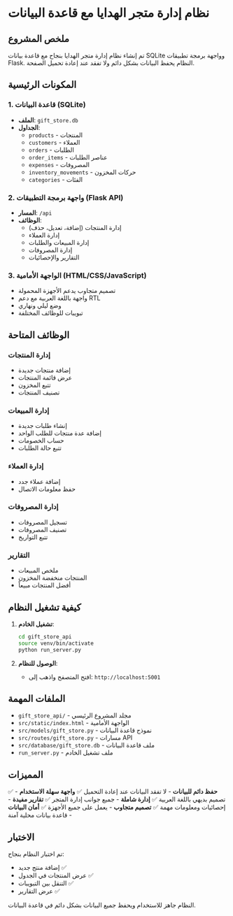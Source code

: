 # نظام إدارة متجر الهدايا مع قاعدة البيانات

## ملخص المشروع

تم إنشاء نظام إدارة متجر الهدايا بنجاح مع قاعدة بيانات SQLite وواجهة برمجة تطبيقات Flask. النظام يحفظ البيانات بشكل دائم ولا تفقد عند إعادة تحميل الصفحة.

## المكونات الرئيسية

### 1. قاعدة البيانات (SQLite)
- **الملف**: `gift_store.db`
- **الجداول**:
  - `products` - المنتجات
  - `customers` - العملاء
  - `orders` - الطلبات
  - `order_items` - عناصر الطلبات
  - `expenses` - المصروفات
  - `inventory_movements` - حركات المخزون
  - `categories` - الفئات

### 2. واجهة برمجة التطبيقات (Flask API)
- **المسار**: `/api`
- **الوظائف**:
  - إدارة المنتجات (إضافة، تعديل، حذف)
  - إدارة العملاء
  - إدارة المبيعات والطلبات
  - إدارة المصروفات
  - التقارير والإحصائيات

### 3. الواجهة الأمامية (HTML/CSS/JavaScript)
- تصميم متجاوب يدعم الأجهزة المحمولة
- واجهة باللغة العربية مع دعم RTL
- وضع ليلي ونهاري
- تبويبات للوظائف المختلفة

## الوظائف المتاحة

### إدارة المنتجات
- إضافة منتجات جديدة
- عرض قائمة المنتجات
- تتبع المخزون
- تصنيف المنتجات

### إدارة المبيعات
- إنشاء طلبات جديدة
- إضافة عدة منتجات للطلب الواحد
- حساب الخصومات
- تتبع حالة الطلبات

### إدارة العملاء
- إضافة عملاء جدد
- حفظ معلومات الاتصال

### إدارة المصروفات
- تسجيل المصروفات
- تصنيف المصروفات
- تتبع التواريخ

### التقارير
- ملخص المبيعات
- المنتجات منخفضة المخزون
- أفضل المنتجات مبيعاً

## كيفية تشغيل النظام

1. **تشغيل الخادم**:
   ```bash
   cd gift_store_api
   source venv/bin/activate
   python run_server.py
   ```

2. **الوصول للنظام**:
   - افتح المتصفح واذهب إلى: `http://localhost:5001`

## الملفات المهمة

- `gift_store_api/` - مجلد المشروع الرئيسي
- `src/static/index.html` - الواجهة الأمامية
- `src/models/gift_store.py` - نموذج قاعدة البيانات
- `src/routes/gift_store.py` - مسارات API
- `src/database/gift_store.db` - ملف قاعدة البيانات
- `run_server.py` - ملف تشغيل الخادم

## المميزات

✅ **حفظ دائم للبيانات** - لا تفقد البيانات عند إعادة التحميل
✅ **واجهة سهلة الاستخدام** - تصميم بديهي باللغة العربية
✅ **إدارة شاملة** - جميع جوانب إدارة المتجر
✅ **تقارير مفيدة** - إحصائيات ومعلومات مهمة
✅ **تصميم متجاوب** - يعمل على جميع الأجهزة
✅ **أمان البيانات** - قاعدة بيانات محلية آمنة

## الاختبار

تم اختبار النظام بنجاح:
- إضافة منتج جديد ✅
- عرض المنتجات في الجدول ✅
- التنقل بين التبويبات ✅
- عرض التقارير ✅

النظام جاهز للاستخدام ويحفظ جميع البيانات بشكل دائم في قاعدة البيانات.

